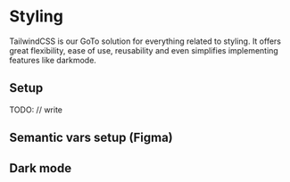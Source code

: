 # Styling

TailwindCSS is our GoTo solution for everything related to styling. It offers great flexibility, ease of use, reusability and even simplifies implementing features like darkmode.

## Setup

TODO: // write

## Semantic vars setup (Figma)

## Dark mode

